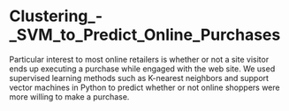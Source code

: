 # Clustering_-_SVM_to_Predict_Online_Purchases
Particular interest to most online retailers is whether or not a site visitor ends up executing a purchase while engaged with the web site. We used supervised learning methods such as K-nearest neighbors and support vector machines in Python to predict whether or not online shoppers were more willing to make a purchase. 
